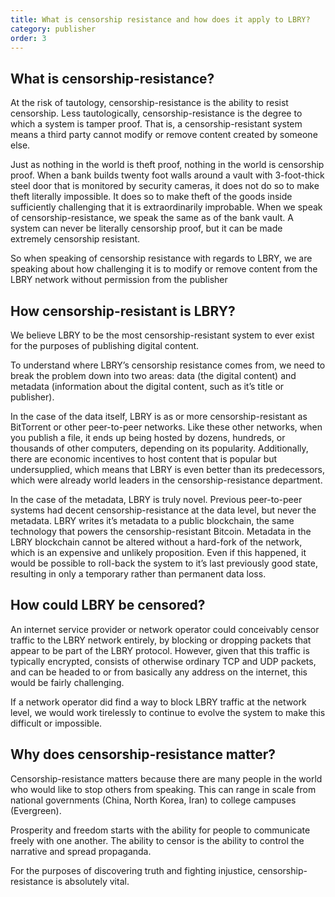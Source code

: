 ```yaml
---
title: What is censorship resistance and how does it apply to LBRY?
category: publisher
order: 3
---
```


## What is censorship-resistance?
At the risk of tautology, censorship-resistance is the ability to resist censorship. Less tautologically, censorship-resistance is the degree to which a system is tamper proof. That is, a censorship-resistant system means a third party cannot modify or remove content created by someone else.

Just as nothing in the world is theft proof, nothing in the world is censorship proof. When a bank builds twenty foot walls around a vault with 3-foot-thick steel door that is monitored by security cameras, it does not do so to make theft literally impossible. It does so to make theft of the goods inside sufficiently challenging that it is extraordinarily improbable. When we speak of censorship-resistance, we speak the same as of the bank vault. A system can never be literally censorship proof, but it can be made extremely censorship resistant.

So when speaking of censorship resistance with regards to LBRY, we are speaking about how challenging it is to modify or remove content from the LBRY network without permission from the publisher

## How censorship-resistant is LBRY?

We believe LBRY to be the most censorship-resistant system to ever exist for the purposes of publishing digital content.

To understand where LBRY’s censorship resistance comes from, we need to break the problem down into two areas: data (the digital content) and metadata (information about the digital content, such as it’s title or publisher).

In the case of the data itself, LBRY is as or more censorship-resistant as BitTorrent or other peer-to-peer networks. Like these other networks, when you publish a file, it ends up being hosted by dozens, hundreds, or thousands of other computers, depending on its popularity. Additionally, there are economic incentives to host content that is popular but undersupplied, which means that LBRY is even better than its predecessors, which were already world leaders in the censorship-resistance department. 

In the case of the metadata, LBRY is truly novel. Previous peer-to-peer systems had decent censorship-resistance at the data level, but never the metadata. LBRY writes it’s metadata to a public blockchain, the same technology that powers the censorship-resistant Bitcoin. Metadata in the LBRY blockchain cannot be altered without a hard-fork of the network, which is an expensive and unlikely proposition. Even if this happened, it would be possible to roll-back the system to it’s last previously good state, resulting in only a temporary rather than permanent data loss.

## How could LBRY be censored?

An internet service provider or network operator could conceivably censor traffic to the LBRY network entirely, by blocking or dropping packets that appear to be part of the LBRY protocol. However, given that this traffic is typically encrypted, consists of otherwise ordinary TCP and UDP packets, and can be headed to or from basically any address on the internet, this would be fairly challenging.

If a network operator did find a way to block LBRY traffic at the network level, we would work tirelessly to continue to evolve the system to make this difficult or impossible.

## Why does censorship-resistance matter?

Censorship-resistance matters because there are many people in the world who would like to stop others from speaking. This can range in scale from national governments (China, North Korea, Iran) to college campuses (Evergreen).

Prosperity and freedom starts with the ability for people to communicate freely with one another. The ability to censor is the ability to control the narrative and spread propaganda.

For the purposes of discovering truth and fighting injustice, censorship-resistance is absolutely vital. 
